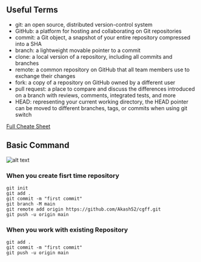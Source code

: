 ## Useful Terms

- git: an open source, distributed version-control system
- GitHub: a platform for hosting and collaborating on Git repositories
- commit: a Git object, a snapshot of your entire repository compressed into a SHA
- branch: a lightweight movable pointer to a commit
- clone: a local version of a repository, including all commits and branches
- remote: a common repository on GitHub that all team members use to exchange their changes
- fork: a copy of a repository on GitHub owned by a different user
- pull request: a place to compare and discuss the differences introduced on a branch with reviews, comments, integrated tests, and more
- HEAD: representing your current working directory, the HEAD pointer can be moved to different branches, tags, or commits when using git switch

[Full Cheate Sheet](https://training.github.com/downloads/github-git-cheat-sheet/)

## Basic Command

![alt text](https://rubygarage.s3.amazonaws.com/uploads/article_image/file/600/git-cheatsheet-6.jpg)

### When you create fisrt time repository

```
git init
git add .
git commit -m "first commit"
git branch -M main
git remote add origin https://github.com/Akash52/cgff.git
git push -u origin main
```
### When you work with existing Repository

```
git add .
git commit -m "first commit"
git push -u origin main
```



